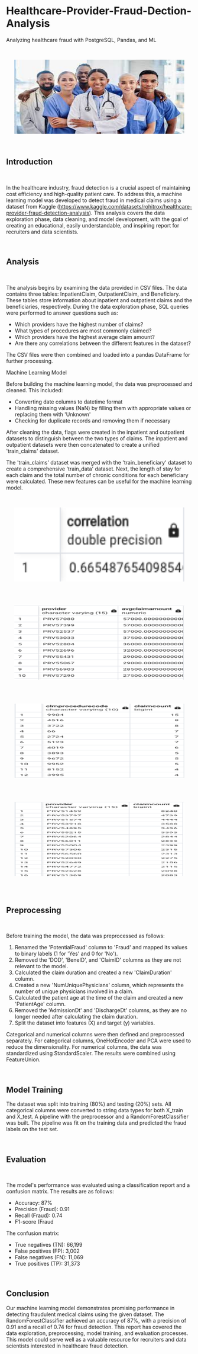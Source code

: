 # Healthcare-Provider-Fraud-Dection-Analysis
Analyzing healthcare fraud with PostgreSQL, Pandas, and ML

<br/>
<p align="center">
  <img width="460" height="200" src="Images/Medical.jpeg">
</p>
<br/>

## Introduction

</br>

In the healthcare industry, fraud detection is a crucial aspect of maintaining cost efficiency and high-quality patient care. To address this, a machine learning model was developed to detect fraud in medical claims using a dataset from Kaggle (https://www.kaggle.com/datasets/rohitrox/healthcare-provider-fraud-detection-analysis). This analysis covers the data exploration phase, data cleaning, and model development, with the goal of creating an educational, easily understandable, and inspiring report for recruiters and data scientists.

</br>

## Analysis

</br>

The analysis begins by examining the data provided in CSV files. The data contains three tables: InpatientClaim, OutpatientClaim, and Beneficiary. These tables store information about inpatient and outpatient claims and the beneficiaries, respectively.
During the data exploration phase, SQL queries were performed to answer questions such as:

* Which providers have the highest number of claims?
* What types of procedures are most commonly claimed?
* Which providers have the highest average claim amount?
* Are there any correlations between the different features in the dataset?

The CSV files were then combined and loaded into a pandas DataFrame for further processing.

Machine Learning Model

Before building the machine learning model, the data was preprocessed and cleaned. This included:

* Converting date columns to datetime format
* Handling missing values (NaN) by filling them with appropriate values or replacing them with 'Unknown'
* Checking for duplicate records and removing them if necessary

After cleaning the data, flags were created in the inpatient and outpatient datasets to distinguish between the two types of claims. The inpatient and outpatient datasets were then concatenated to create a unified 'train_claims' dataset.

The 'train_claims' dataset was merged with the 'train_beneficiary' dataset to create a comprehensive 'train_data' dataset. Next, the length of stay for each claim and the total number of chronic conditions for each beneficiary were calculated. These new features can be useful for the machine learning model.

<br/>
<p align="center">
  <img width="460" height="200" src="Images/Correlation.png">
</p>
</br>
<br/>
<p align="center">
  <img width="460" height="200" src="Images/Highest_AVG_Claims.PNG">
</p>
<br/>
<br/>
<p align="center">
  <img width="460" height="200" src="Images/Common_Claims.PNG">
</p>
<br/>
<br/>
<p align="center">
  <img width="460" height="200" src="Images/Highest_Claims.PNG">
</p>
<br/>
<br/>

## Preprocessing

</br>

Before training the model, the data was preprocessed as follows:

1. Renamed the 'PotentialFraud' column to 'Fraud' and mapped its values to binary labels (1 for 'Yes' and 0 for 'No').
2. Removed the 'DOD', 'BeneID', and 'ClaimID' columns as they are not relevant to the model.
3. Calculated the claim duration and created a new 'ClaimDuration' column.
4. Created a new 'NumUniquePhysicians' column, which represents the number of unique physicians involved in a claim.
5. Calculated the patient age at the time of the claim and created a new 'PatientAge' column.
6. Removed the 'AdmissionDt' and 'DischargeDt' columns, as they are no longer needed after calculating the claim duration.
7. Split the dataset into features (X) and target (y) variables.

Categorical and numerical columns were then defined and preprocessed separately. For categorical columns, OneHotEncoder and PCA were used to reduce the dimensionality. For numerical columns, the data was standardized using StandardScaler. The results were combined using FeatureUnion.

</br>

## Model Training

The dataset was split into training (80%) and testing (20%) sets. All categorical columns were converted to string data types for both X_train and X_test. A pipeline with the preprocessor and a RandomForestClassifier was built. The pipeline was fit on the training data and predicted the fraud labels on the test set.

</br>

## Evaluation

</br>

The model's performance was evaluated using a classification report and a confusion matrix. The results are as follows:

* Accuracy: 87%
* Precision (Fraud): 0.91
* Recall (Fraud): 0.74
* F1-score (Fraud

The confusion matrix:

* True negatives (TN): 66,199
* False positives (FP): 3,002
* False negatives (FN): 11,069
* True positives (TP): 31,373

</br>

## Conclusion

Our machine learning model demonstrates promising performance in detecting fraudulent medical claims using the given dataset. The RandomForestClassifier achieved an accuracy of 87%, with a precision of 0.91 and a recall of 0.74 for fraud detection. This report has covered the data exploration, preprocessing, model training, and evaluation processes. This model could serve well as a valuable resource for recruiters and data scientists interested in healthcare fraud detection.
